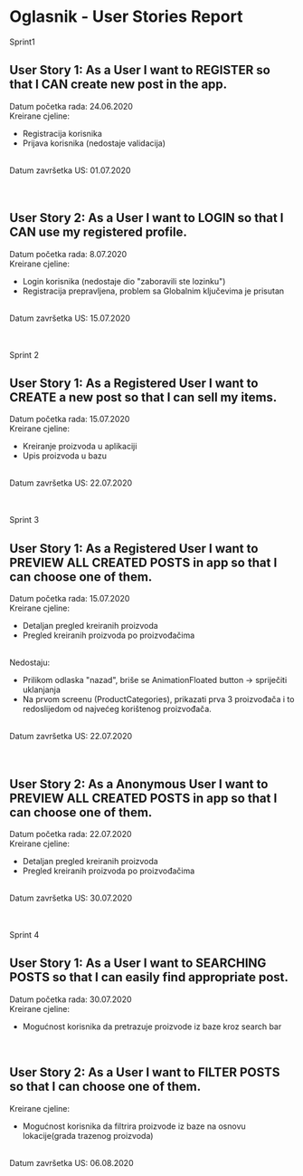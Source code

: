 # Oglasnik - User Stories Report

Sprint1
## User Story 1: As a User I want to REGISTER so that I CAN create new post in the app.
Datum početka rada: 24.06.2020 <br> 
Kreirane cjeline: <ul><li>Registracija korisnika</li><li>Prijava korisnika (nedostaje validacija)</ul><br>
Datum završetka US: 01.07.2020<br><br><br>

## User Story 2: As a User I want to LOGIN so that I CAN use my registered profile.
Datum početka rada: 8.07.2020 <br> 
Kreirane cjeline: <ul><li>Login korisnika (nedostaje dio "zaboravili ste lozinku")</li><li>Registracija prepravljena, problem sa Globalnim ključevima je prisutan</ul><br>
Datum završetka US: 15.07.2020<br><br><br>

Sprint 2
## User Story 1: As a Registered User I want to CREATE a new post so that I can sell my items.
Datum početka rada: 15.07.2020 <br> 
Kreirane cjeline: <ul><li>Kreiranje proizvoda u aplikaciji</li><li>Upis proizvoda u bazu</li></ul><br>
Datum završetka US: 22.07.2020<br><br><br>

Sprint 3
## User Story 1: As a Registered User I want to PREVIEW ALL CREATED POSTS in app so that I can choose one of them.
Datum početka rada: 15.07.2020 <br> 
Kreirane cjeline: <ul><li>Detaljan pregled kreiranih proizvoda</li><li>Pregled kreiranih proizvoda po proizvođačima</li></ul><br>
Nedostaju: <ul><li>Prilikom odlaska "nazad", briše se AnimationFloated button -> spriječiti uklanjanja</li><li>Na prvom screenu (ProductCategories), prikazati prva 3 proizvođača i to redoslijedom od najvećeg korištenog proizvođača.</li></ul><br>
Datum završetka US: 22.07.2020<br><br><br>

## User Story 2: As a Anonymous User I want to PREVIEW ALL CREATED POSTS in app so that I can choose one of them.
Datum početka rada: 22.07.2020 <br>
Kreirane cjeline: <ul><li>Detaljan pregled kreiranih proizvoda</li><li>Pregled kreiranih proizvoda po proizvođačima</li></ul><br>
Datum završetka US: 30.07.2020<br><br><br>

Sprint 4
## User Story 1: As a User I want to SEARCHING POSTS so that I can easily find appropriate post.
Datum početka rada: 30.07.2020 <br>
Kreirane cjeline: <ul><li>Mogućnost korisnika da pretrazuje proizvode iz baze kroz search bar</li></ul><br>
## User Story 2: As a User I want to FILTER POSTS so that I can choose one of them.
Kreirane cjeline: <ul><li>Mogućnost korisnika da filtrira proizvode iz baze na osnovu lokacije(grada trazenog proizvoda)</li></ul><br>
Datum završetka US: 06.08.2020<br><br><br>


